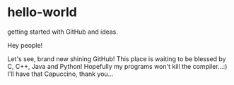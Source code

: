 # hello-world
getting started with GitHub and ideas.

Hey people!

Let's see, brand new shining GitHub!
This place is waiting to be blessed by C, C++, Java and Python!
Hopefully my programs won't kill the compiler...:)
I'll have that Capuccino, thank you...
